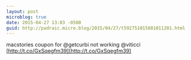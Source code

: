 ```yaml
---
layout: post
microblog: true
date: 2015-04-27 13:03 -0500
guid: http://padraic.micro.blog/2015/04/27/t592751015881011201.html
---
```

macstories coupon for @getcurbi not working @viticci [http://t.co/GxSqegfm39](http://t.co/GxSqegfm39)
